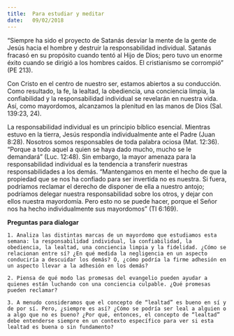 ```yaml
---
title:  Para estudiar y meditar
date:   09/02/2018
---
```


“Siempre ha sido el proyecto de Satanás desviar la mente de la gente de Jesús hacia el hombre y destruir la responsabilidad individual. Satanás fracasó en su propósito cuando tentó al Hijo de Dios; pero tuvo un enorme éxito cuando se dirigió a los hombres caídos. El cristianismo se corrompió” (PE 213).

Con Cristo en el centro de nuestro ser, estamos abiertos a su conducción. Como resultado, la fe, la lealtad, la obediencia, una conciencia limpia, la confiabilidad y la responsabilidad individual se revelarán en nuestra vida. Así, como mayordomos, alcanzamos la plenitud en las manos de Dios (Sal. 139:23, 24). 

La responsabilidad individual es un principio bíblico esencial. Mientras estuvo en la tierra, Jesús respondía individualmente ante el Padre (Juan 8:28). Nosotros somos responsables de toda palabra ociosa (Mat. 12:36). “Porque a todo aquel a quien se haya dado mucho, mucho se le demandará” (Luc. 12:48). Sin embargo, la mayor amenaza para la responsabilidad individual es la tendencia a transferir nuestras responsabilidades a los demás. “Mantengamos en mente el hecho de que la propiedad que se nos ha confiado para ser invertida no es nuestra. Si fuera, podríamos reclamar el derecho de disponer de ella a nuestro antojo; podríamos delegar nuestra responsabilidad sobre los otros, y dejar con ellos nuestra mayordomía. Pero esto no se puede hacer, porque el Señor nos ha hecho individualmente sus mayordomos” (TI 6:169). 

**Preguntas para dialogar**

`1. Analiza las distintas marcas de un mayordomo que estudiamos esta semana: la responsabilidad individual, la confiabilidad, la obediencia, la lealtad, una conciencia limpia y la fidelidad. ¿Cómo se relacionan entre sí? ¿En qué medida la negligencia en un aspecto conduciría a descuidar los demás? O, ¿cómo podría la firme adhesión en un aspecto llevar a la adhesión en los demás?`
 
`2. Piensa de qué modo las promesas del evangelio pueden ayudar a quienes están luchando con una conciencia culpable. ¿Qué promesas pueden reclamar?`

`3. A menudo consideramos que el concepto de “lealtad” es bueno en sí y de por sí. Pero, ¿siempre es así? ¿Cómo se podría ser leal a alguien o a algo que no es bueno? ¿Por qué, entonces, el concepto de “lealtad” debe entenderse siempre en un contexto específico para ver si esta lealtad es buena o sin fundamento?`